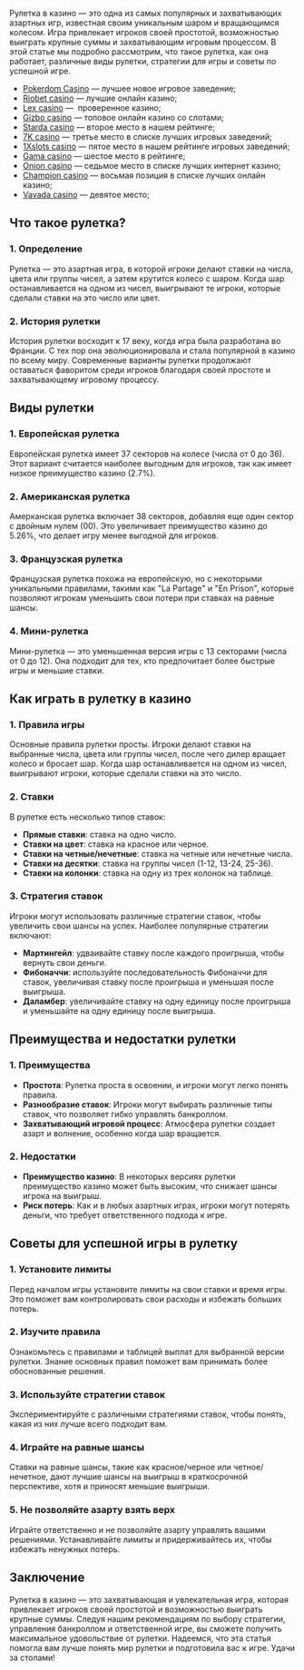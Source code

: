 Рулетка в казино — это одна из самых популярных и захватывающих азартных игр, известная своим уникальным шаром и вращающимся колесом. Игра привлекает игроков своей простотой, возможностью выиграть крупные суммы и захватывающим игровым процессом. В этой статье мы подробно рассмотрим, что такое рулетка, как она работает, различные виды рулетки, стратегии для игры и советы по успешной игре.

* [Pokerdom Casino](https://brandplay.link/FwVc4f) — лучшее новое игровое заведение;
* [Riobet casino](https://brandplay.link/TnjsxFvH) — лучшие онлайн казино;
* [Lex casino](https://brandplay.link/VMqNXPFs) —  проверенное казино;
* [Gizbo casino](https://brandplay.link/rvzLrVLp) — топовое онлайн казино со слотами;
* [Starda casino](https://brandplay.link/HDcDrxLk) — второе место в нашем рейтинге;
* [7K casino](https://brandplay.link/dd46bNgD) — третье место в списке лучших игровых заведений;
* [1Xslots casino](https://brandplay.link/J2ZbqMPZ) — пятое место в нашем рейтинге игровых заведений;
* [Gama casino](https://brandplay.link/RD52jZbL) — шестое место в рейтинге;
* [Onion casino](https://brandplay.link/8LcS6Djb) — седьмое место в списке лучших интернет казино;
* [Champion casino](https://temon-gter.cfd/go/9n8?p56190p303844p3509t17502) — восьмая позиция в списке лучших онлайн казино;
* [Vavada casino](https://vavadapartner.pro/?promo=75590753-cc8b-4c4a-8d71-99b7a2293439-jud\&target=register) — девятое место;



## Что такое рулетка?

### 1. Определение

Рулетка — это азартная игра, в которой игроки делают ставки на числа, цвета или группы чисел, а затем крутится колесо с шаром. Когда шар останавливается на одном из чисел, выигрывают те игроки, которые сделали ставки на это число или цвет.

### 2. История рулетки

История рулетки восходит к 17 веку, когда игра была разработана во Франции. С тех пор она эволюционировала и стала популярной в казино по всему миру. Современные варианты рулетки продолжают оставаться фаворитом среди игроков благодаря своей простоте и захватывающему игровому процессу.

## Виды рулетки

### 1. Европейская рулетка

Европейская рулетка имеет 37 секторов на колесе (числа от 0 до 36). Этот вариант считается наиболее выгодным для игроков, так как имеет низкое преимущество казино (2.7%).

### 2. Американская рулетка

Амерканская рулетка включает 38 секторов, добавляя еще один сектор с двойным нулем (00). Это увеличивает преимущество казино до 5.26%, что делает игру менее выгодной для игроков.

### 3. Французская рулетка

Французская рулетка похожа на европейскую, но с некоторыми уникальными правилами, такими как "La Partage" и "En Prison", которые позволяют игрокам уменьшить свои потери при ставках на равные шансы.

### 4. Мини-рулетка

Мини-рулетка — это уменьшенная версия игры с 13 секторами (числа от 0 до 12). Она подходит для тех, кто предпочитает более быстрые игры и меньшие ставки.

## Как играть в рулетку в казино

### 1. Правила игры

Основные правила рулетки просты. Игроки делают ставки на выбранные числа, цвета или группы чисел, после чего дилер вращает колесо и бросает шар. Когда шар останавливается на одном из чисел, выигрывают игроки, которые сделали ставки на это число.

### 2. Ставки

В рулетке есть несколько типов ставок:

* **Прямые ставки**: ставка на одно число.
* **Ставки на цвет**: ставка на красное или черное.
* **Ставки на четные/нечетные**: ставка на четные или нечетные числа.
* **Ставки на десятки**: ставка на группы чисел (1-12, 13-24, 25-36).
* **Ставки на колонки**: ставка на одну из трех колонок на таблице.

### 3. Стратегия ставок

Игроки могут использовать различные стратегии ставок, чтобы увеличить свои шансы на успех. Наиболее популярные стратегии включают:

* **Мартингейл**: удваивайте ставку после каждого проигрыша, чтобы вернуть свои деньги.
* **Фибоначчи**: используйте последовательность Фибоначчи для ставок, увеличивая ставку после проигрыша и уменьшая после выигрыша.
* **Даламбер**: увеличивайте ставку на одну единицу после проигрыша и уменьшайте на одну единицу после выигрыша.

## Преимущества и недостатки рулетки

### 1. Преимущества

* **Простота**: Рулетка проста в освоении, и игроки могут легко понять правила.
* **Разнообразие ставок**: Игроки могут выбирать различные типы ставок, что позволяет гибко управлять банкроллом.
* **Захватывающий игровой процесс**: Атмосфера рулетки создает азарт и волнение, особенно когда шар вращается.

### 2. Недостатки

* **Преимущество казино**: В некоторых версиях рулетки преимущество казино может быть высоким, что снижает шансы игрока на выигрыш.
* **Риск потерь**: Как и в любых азартных играх, игроки могут потерять деньги, что требует ответственного подхода к игре.

## Советы для успешной игры в рулетку

### 1. Установите лимиты

Перед началом игры установите лимиты на свои ставки и время игры. Это поможет вам контролировать свои расходы и избежать больших потерь.

### 2. Изучите правила

Ознакомьтесь с правилами и таблицей выплат для выбранной версии рулетки. Знание основных правил поможет вам принимать более обоснованные решения.

### 3. Используйте стратегии ставок

Экспериментируйте с различными стратегиями ставок, чтобы понять, какая из них лучше всего подходит вам.

### 4. Играйте на равные шансы

Ставки на равные шансы, такие как красное/черное или четное/нечетное, дают лучшие шансы на выигрыш в краткосрочной перспективе, хотя и приносят меньшие выигрыши.

### 5. Не позволяйте азарту взять верх

Играйте ответственно и не позволяйте азарту управлять вашими решениями. Устанавливайте лимиты и придерживайтесь их, чтобы избежать ненужных потерь.

## Заключение

Рулетка в казино — это захватывающая и увлекательная игра, которая привлекает игроков своей простотой и возможностью выиграть крупные суммы. Следуя нашим рекомендациям по выбору стратегии, управления банкроллом и ответственной игре, вы сможете получить максимальное удовольствие от рулетки. Надеемся, что эта статья помогла вам лучше понять мир рулетки и подготовила вас к игре. Удачи за столами!
